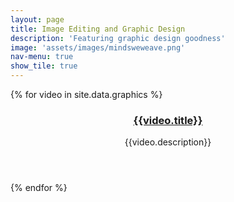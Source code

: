```yaml
---
layout: page
title: Image Editing and Graphic Design
description: 'Featuring graphic design goodness'
image: 'assets/images/mindsweweave.png'
nav-menu: true
show_tile: true
---
```

<div class="tiles">
  {% for video in site.data.graphics %}
    <article style="background-image:url({{video.thumbnail}})">
      <span class='image' style='display:none;'>
        <img src="{{video.thumbnail}}">
      </span>
      <header class="major">
        <h3>
          <a href="{{video.link}}">
              {{video.title}}
          </a>
        </h3>
        <p>{{video.description}}</p>
      </header>
        <a href="{{video.link}}" class="link primary">
        </a>
    </article>
  {% endfor %}
</div>